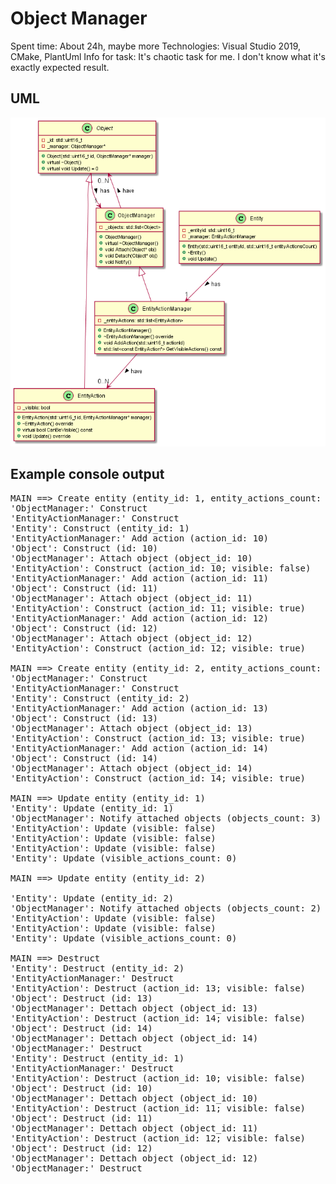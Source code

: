 # Object Manager

Spent time: About 24h, maybe more
Technologies: Visual Studio 2019, CMake, PlantUml
Info for task: It's chaotic task for me. I don't know what it's exactly expected result.

## UML

!["UML diagram"](/dev/doc/uml.png "UML diagram")

## Example console output

<pre>
MAIN ==> Create entity (entity_id: 1, entity_actions_count: 3)
'ObjectManager:' Construct
'EntityActionManager:' Construct
'Entity': Construct (entity_id: 1)
'EntityActionManager:' Add action (action_id: 10)
'Object': Construct (id: 10)
'ObjectManager': Attach object (object_id: 10)
'EntityAction': Construct (action_id: 10; visible: false)
'EntityActionManager:' Add action (action_id: 11)
'Object': Construct (id: 11)
'ObjectManager': Attach object (object_id: 11)
'EntityAction': Construct (action_id: 11; visible: true)
'EntityActionManager:' Add action (action_id: 12)
'Object': Construct (id: 12)
'ObjectManager': Attach object (object_id: 12)
'EntityAction': Construct (action_id: 12; visible: true)

MAIN ==> Create entity (entity_id: 2, entity_actions_count: 2)
'ObjectManager:' Construct
'EntityActionManager:' Construct
'Entity': Construct (entity_id: 2)
'EntityActionManager:' Add action (action_id: 13)
'Object': Construct (id: 13)
'ObjectManager': Attach object (object_id: 13)
'EntityAction': Construct (action_id: 13; visible: true)
'EntityActionManager:' Add action (action_id: 14)
'Object': Construct (id: 14)
'ObjectManager': Attach object (object_id: 14)
'EntityAction': Construct (action_id: 14; visible: true)

MAIN ==> Update entity (entity_id: 1)
'Entity': Update (entity_id: 1)
'ObjectManager': Notify attached objects (objects_count: 3)
'EntityAction': Update (visible: false)
'EntityAction': Update (visible: false)
'EntityAction': Update (visible: false)
'Entity': Update (visible_actions_count: 0)

MAIN ==> Update entity (entity_id: 2)

'Entity': Update (entity_id: 2)
'ObjectManager': Notify attached objects (objects_count: 2)
'EntityAction': Update (visible: false)
'EntityAction': Update (visible: false)
'Entity': Update (visible_actions_count: 0)

MAIN ==> Destruct
'Entity': Destruct (entity_id: 2)
'EntityActionManager:' Destruct
'EntityAction': Destruct (action_id: 13; visible: false)
'Object': Destruct (id: 13)
'ObjectManager': Dettach object (object_id: 13)
'EntityAction': Destruct (action_id: 14; visible: false)
'Object': Destruct (id: 14)
'ObjectManager': Dettach object (object_id: 14)
'ObjectManager:' Destruct
'Entity': Destruct (entity_id: 1)
'EntityActionManager:' Destruct
'EntityAction': Destruct (action_id: 10; visible: false)
'Object': Destruct (id: 10)
'ObjectManager': Dettach object (object_id: 10)
'EntityAction': Destruct (action_id: 11; visible: false)
'Object': Destruct (id: 11)
'ObjectManager': Dettach object (object_id: 11)
'EntityAction': Destruct (action_id: 12; visible: false)
'Object': Destruct (id: 12)
'ObjectManager': Dettach object (object_id: 12)
'ObjectManager:' Destruct
</pre>
